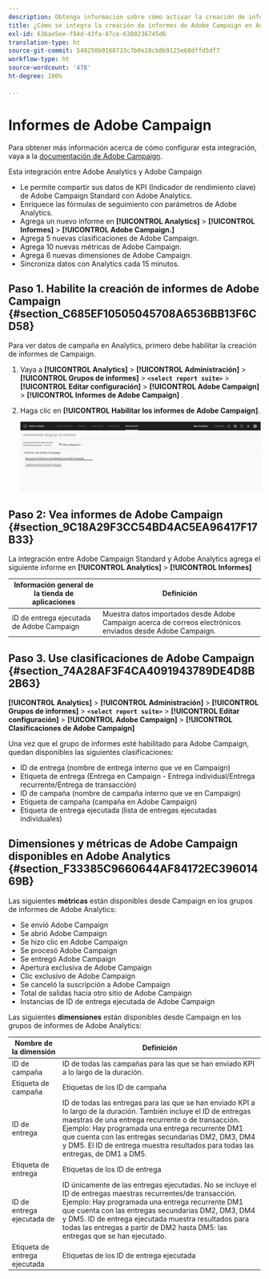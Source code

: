 ```yaml
---
description: Obtenga información sobre cómo activar la creación de informes de Adobe Campaign en Adobe Analytics
title: ¿Cómo se integra la creación de informes de Adobe Campaign en Adobe Analytics?
exl-id: 63bae5ee-f94d-43fa-87ce-6380236745d6
translation-type: ht
source-git-commit: 549258b0168733c7b0e28cb8b9125e68dffd5df7
workflow-type: ht
source-wordcount: '478'
ht-degree: 100%

---
```


# Informes de Adobe Campaign

Para obtener más información acerca de cómo configurar esta integración, vaya a la [documentación de Adobe Campaign](https://helpx.adobe.com/es/campaign/standard/integrating/using/about-campaign-analytics-integration.html).

Esta integración entre Adobe Analytics y Adobe Campaign

* Le permite compartir sus datos de KPI (Indicador de rendimiento clave) de Adobe Campaign Standard con Adobe Analytics.
* Enriquece las fórmulas de seguimiento con parámetros de Adobe Analytics.
* Agrega un nuevo informe en **[!UICONTROL Analytics]** > **[!UICONTROL Informes]** > **[!UICONTROL Adobe Campaign.]**
* Agrega 5 nuevas clasificaciones de Adobe Campaign.
* Agrega 10 nuevas métricas de Adobe Campaign.
* Agrega 6 nuevas dimensiones de Adobe Campaign.
* Sincroniza datos con Analytics cada 15 minutos.

## Paso 1. Habilite la creación de informes de Adobe Campaign {#section_C685EF10505045708A6536BB13F6CD58}

Para ver datos de campaña en Analytics, primero debe habilitar la creación de informes de Campaign.

1. Vaya a  **[!UICONTROL Analytics]** > **[!UICONTROL Administración]** > **[!UICONTROL Grupos de informes]** > **`<select report suite>`** > **[!UICONTROL Editar configuración]** > **[!UICONTROL Adobe Campaign]** > **[!UICONTROL Informes de Adobe Campaign]** .
1. Haga clic en **[!UICONTROL Habilitar los informes de Adobe Campaign]**.

   ![](assets/enable-campaign.png)

## Paso 2: Vea informes de Adobe Campaign {#section_9C18A29F3CC54BD4AC5EA96417F17B33}

La integración entre Adobe Campaign Standard y Adobe Analytics agrega el siguiente informe en **[!UICONTROL Analytics]** > **[!UICONTROL Informes]**

| Información general de la tienda de aplicaciones | Definición |
|--- |--- |
| ID de entrega ejecutada de Adobe Campaign | Muestra datos importados desde Adobe Campaign acerca de correos electrónicos enviados desde Adobe Campaign. |

## Paso 3. Use clasificaciones de Adobe Campaign {#section_74A28AF3F4CA4091943789DE4D8B2B63}

**[!UICONTROL Analytics]** > **[!UICONTROL Administración]** > **[!UICONTROL Grupos de informes]** > **`<select report suite>`** > **[!UICONTROL Editar configuración]** > **[!UICONTROL Adobe Campaign]** > **[!UICONTROL Clasificaciones de Adobe Campaign]**

Una vez que el grupo de informes esté habilitado para Adobe Campaign, quedan disponibles las siguientes clasificaciones:

* ID de entrega (nombre de entrega interno que ve en Campaign)
* Etiqueta de entrega (Entrega en Campaign - Entrega individual/Entrega recurrente/Entrega de transacción)
* ID de campaña (nombre de campaña interno que ve en Campaign)
* Etiqueta de campaña (campaña en Adobe Campaign)
* Etiqueta de entrega ejecutada (lista de entregas ejecutadas individuales)

## Dimensiones y métricas de Adobe Campaign disponibles en Adobe Analytics {#section_F33385C9660644AF84172EC39601469B}

Las siguientes **métricas** están disponibles desde Campaign en los grupos de informes de Adobe Analytics:

* Se envió Adobe Campaign
* Se abrió Adobe Campaign
* Se hizo clic en Adobe Campaign
* Se procesó Adobe Campaign
* Se entregó Adobe Campaign
* Apertura exclusiva de Adobe Campaign
* Clic exclusivo de Adobe Campaign
* Se canceló la suscripción a Adobe Campaign
* Total de salidas hacia otro sitio de Adobe Campaign
* Instancias de ID de entrega ejecutada de Adobe Campaign

Las siguientes **dimensiones** están disponibles desde Campaign en los grupos de informes de Adobe Analytics:

| Nombre de la dimensión | Definición |
|--- |--- |
| ID de campaña | ID de todas las campañas para las que se han enviado KPI a lo largo de la duración. |
| Etiqueta de campaña | Etiquetas de los ID de campaña |
| ID de entrega | ID de todas las entregas para las que se han enviado KPI a lo largo de la duración. También incluye el ID de entregas maestras de una entrega recurrente o de transacción. Ejemplo: Hay programada una entrega recurrente DM1 que cuenta con las entregas secundarias DM2, DM3, DM4 y DM5.  El ID de entrega muestra resultados para todas las entregas, de DM1 a DM5. |
| Etiqueta de entrega | Etiquetas de los ID de entrega |
| ID de entrega ejecutada de | ID únicamente de las entregas ejecutadas. No se incluye el ID de entregas maestras recurrentes/de transacción. Ejemplo: Hay programada una entrega recurrente DM1 que cuenta con las entregas secundarias DM2, DM3, DM4 y DM5. ID de entrega ejecutada muestra resultados para todas las entregas a partir de DM2 hasta DM5: las entregas que se han ejecutado. |
| Etiqueta de entrega ejecutada | Etiquetas de los ID de entrega ejecutada |
